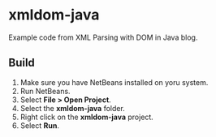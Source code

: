 # xmldom-java

Example code from XML Parsing with DOM in Java blog.

## Build

1. Make sure you have NetBeans installed on yoru system.
2. Run NetBeans.
3. Select __File > Open Project__.
4. Select the __xmldom-java__ folder.
5. Right click on the __xmldom-java__ project.
6. Select __Run__.
